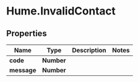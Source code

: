 # Hume.InvalidContact

## Properties
Name | Type | Description | Notes
------------ | ------------- | ------------- | -------------
**code** | **Number** |  | 
**message** | **Number** |  | 


